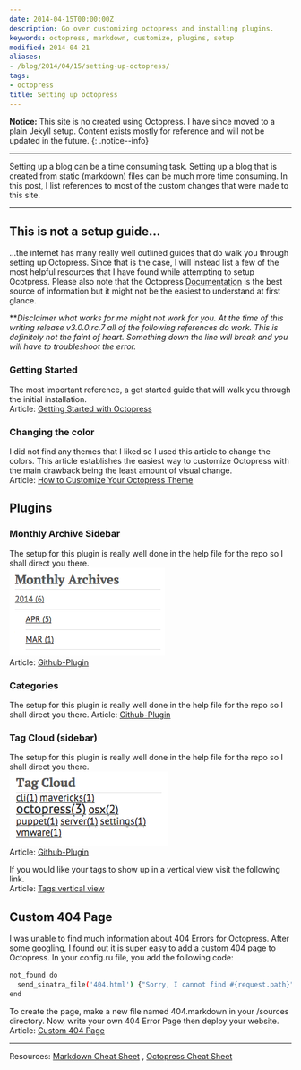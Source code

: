 ```yaml
---
date: 2014-04-15T00:00:00Z
description: Go over customizing octopress and installing plugins.
keywords: octopress, markdown, customize, plugins, setup
modified: 2014-04-21
aliases:
- /blog/2014/04/15/setting-up-octopress/
tags:
- octopress
title: Setting up octopress
---
```


**Notice:** This site is no created using Octopress. I have since moved to a plain Jekyll setup. Content exists mostly for reference and will not be updated in the future.
{: .notice--info}


---

Setting up a blog can be a time consuming task. Setting up a blog that is created from static (markdown) files can be much more time consuming. In this post, I list references to most of the custom changes that were made to this site.

---

## This is not a setup guide...
...the internet has many really well outlined guides that do walk you through setting up Octopress. Since that is the case, I will instead list a few of the most helpful resources that I have found while attempting to setup Ocotpress. Please also note that the Octopress [Documentation](http://octopress.org/docs/) is the best source of information but it might not be the easiest to understand at first glance.

**_Disclaimer what works for me might not work for you. At the time of this writing release v3.0.0.rc.7 all of the following references do work. This is definitely not the faint of heart. Something down the line will break and you will have to troubleshoot the error._

### Getting Started
The most important reference, a get started guide that will walk you through the initial installation.  
Article: [Getting Started with Octopress](http://webdesign.tutsplus.com/tutorials/getting-started-with-octopress--webdesign-11442)

### Changing the color
I did not find any themes that I liked so I used this article to change the colors. This article establishes the easiest way to customize Octopress with the main drawback being the least amount of visual change.  
Article: [How to Customize Your Octopress Theme](http://aijazansari.com/2012/08/27/how-to-customize-octopress-theme/index.html)




## Plugins

### Monthly Archive Sidebar
The setup for this plugin is really well done in the help file for the repo so I shall direct you there.  
![Monthly Archives](/images/2014-04-15/monthly_archives.png)  
Article: [Github-Plugin](https://github.com/rcmdnk/monthly-archive)

### Categories
The setup for this plugin is really well done in the help file for the repo so I shall direct you there.
Article: [Github-Plugin](https://github.com/matthiasbeyer/jekyll_group_categories)

### Tag Cloud (sidebar)
The setup for this plugin is really well done in the help file for the repo so I shall direct you there.  
![Tag Cloud](/images/2014-04-15/tag_cloud.png)  
Article: [Github-Plugin](https://github.com/tokkonopapa/octopress-tagcloud)

If you would like your tags to show up in a vertical view visit the following link.  
Article: [Tags vertical view](http://www.narga.net/improve-octopress-advanced-tweaks-tips/)



## Custom 404 Page
I was unable to find much information about 404 Errors for Octopress. After some googling, I found out it is super easy to add a custom 404 page to Octopress. In your config.ru file, you add the following code:
```bash
not_found do
  send_sinatra_file('404.html') {"Sorry, I cannot find #{request.path}"}
end
```
To create the page, make a new file named 404.markdown in your /sources directory. Now, write your own 404 Error Page then deploy your website.  
Article: [Custom 404 Page](http://www.narga.net/improve-octopress-advanced-tweaks-tips/)

---

Resources:
[Markdown Cheat Sheet](http://warpedvisions.org/projects/markdown-cheat-sheet.md) ,
[Octopress Cheat Sheet](http://biancarelli.org/blog/2013/05/14/octopress-cheat-sheet)
